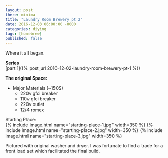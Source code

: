 ```yaml
---
layout: post
there: minima
title: "Laundry Room Brewery pt 2"
date: 2016-12-03 06:00:00 -0000
categories: diying
tags: [homebrew]
published: false
---
```

Where it all began.

**Series**  
[part 1]({% post_url 2016-12-02-laundry-room-brewery-pt-1 %})

**The original Space:**  
- Major Materials (~150$)
  - 220v gfci breaker
  - 110v gfci breaker
  - 220v outlet
  - 12/4 romex

Starting Place:  
  {% include image.html name="starting-place-1.jpg" width=350 %}
  {% include image.html name="starting-place-2.jpg" width=350 %}
  {% include image.html name="starting-place-3.jpg" width=350 %}

Pictured with original washer and dryer. I was fortunate to find a trade for a front load set which facilitated the final build.
